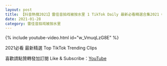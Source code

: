 ```yaml
---
layout: post
title: 【抖音熱搜2021】雷佳音拍戏被按水里 1 TikTok Daily 最新必看精選合集2021 01 28
date: 2021-01-28
category: 雷佳音拍戏被按水里
---
```


{% include youtube-video.html id="w_VmuqLzG8E" %}

2021必看 最新精選 Top TikTok Trending Clips

喜歡請點贊轉發加訂閱 Like & Subscribe：[YouTube](https://www.youtube.com/channel/UCAoR7VcanIPd04uEq_GIylA/videos)

